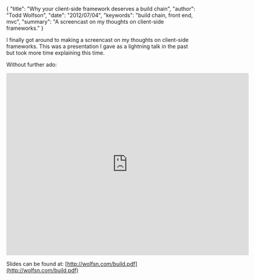 {
  "title": "Why your client-side framework deserves a build chain",
  "author": "Todd Wolfson",
  "date": "2012/07/04",
  "keywords": "build chain, front end, mvc",
  "summary": "A screencast on my thoughts on client-side frameworks."
}

I finally got around to making a screencast on my thoughts on client-side frameworks. This was a presentation I gave as a lightning talk in the past but took more time explaining this time.

Without further ado:
<iframe width="640" height="480" src="http://www.youtube.com/embed/1061osd0G_U" frameborder="0" allowfullscreen></iframe>

Slides can be found at: [http://wolfsn.com/build.pdf](http://wolfsn.com/build.pdf)